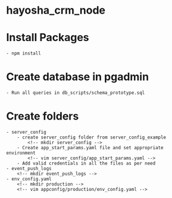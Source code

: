 # hayosha_crm_node

# Install Packages
	- npm install

# Create database in pgadmin
    - Run all queries in db_scripts/schema_prototype.sql

# Create folders
	- server_config
    	- create server_config folder from server_config_example
			<!-- mkdir server_config -->
		- Create app_start_params.yaml file and set appropriate environment
			<!-- vim server_config/app_start_params.yaml -->
		- Add valid credentials in all the files as per need
	- event_push_logs
		<!-- mkdir event_push_logs -->
	- env_config.yaml
		<!-- mkdir production -->
		<!-- vim appconfig/production/env_config.yaml -->

